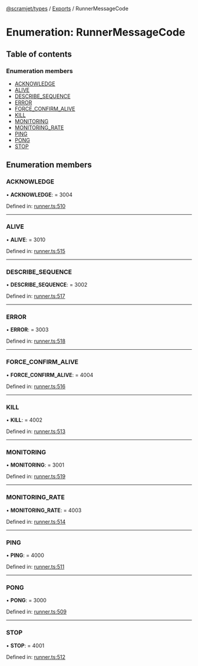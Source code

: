 [@scramjet/types](../README.md) / [Exports](../modules.md) / RunnerMessageCode

# Enumeration: RunnerMessageCode

## Table of contents

### Enumeration members

- [ACKNOWLEDGE](runnermessagecode.md#acknowledge)
- [ALIVE](runnermessagecode.md#alive)
- [DESCRIBE\_SEQUENCE](runnermessagecode.md#describe_sequence)
- [ERROR](runnermessagecode.md#error)
- [FORCE\_CONFIRM\_ALIVE](runnermessagecode.md#force_confirm_alive)
- [KILL](runnermessagecode.md#kill)
- [MONITORING](runnermessagecode.md#monitoring)
- [MONITORING\_RATE](runnermessagecode.md#monitoring_rate)
- [PING](runnermessagecode.md#ping)
- [PONG](runnermessagecode.md#pong)
- [STOP](runnermessagecode.md#stop)

## Enumeration members

### ACKNOWLEDGE

• **ACKNOWLEDGE**: = 3004

Defined in: [runner.ts:510](https://github.com/scramjet-cloud-platform/scramjet-csi-dev/blob/93ba7a9/src/types/runner.ts#L510)

___

### ALIVE

• **ALIVE**: = 3010

Defined in: [runner.ts:515](https://github.com/scramjet-cloud-platform/scramjet-csi-dev/blob/93ba7a9/src/types/runner.ts#L515)

___

### DESCRIBE\_SEQUENCE

• **DESCRIBE\_SEQUENCE**: = 3002

Defined in: [runner.ts:517](https://github.com/scramjet-cloud-platform/scramjet-csi-dev/blob/93ba7a9/src/types/runner.ts#L517)

___

### ERROR

• **ERROR**: = 3003

Defined in: [runner.ts:518](https://github.com/scramjet-cloud-platform/scramjet-csi-dev/blob/93ba7a9/src/types/runner.ts#L518)

___

### FORCE\_CONFIRM\_ALIVE

• **FORCE\_CONFIRM\_ALIVE**: = 4004

Defined in: [runner.ts:516](https://github.com/scramjet-cloud-platform/scramjet-csi-dev/blob/93ba7a9/src/types/runner.ts#L516)

___

### KILL

• **KILL**: = 4002

Defined in: [runner.ts:513](https://github.com/scramjet-cloud-platform/scramjet-csi-dev/blob/93ba7a9/src/types/runner.ts#L513)

___

### MONITORING

• **MONITORING**: = 3001

Defined in: [runner.ts:519](https://github.com/scramjet-cloud-platform/scramjet-csi-dev/blob/93ba7a9/src/types/runner.ts#L519)

___

### MONITORING\_RATE

• **MONITORING\_RATE**: = 4003

Defined in: [runner.ts:514](https://github.com/scramjet-cloud-platform/scramjet-csi-dev/blob/93ba7a9/src/types/runner.ts#L514)

___

### PING

• **PING**: = 4000

Defined in: [runner.ts:511](https://github.com/scramjet-cloud-platform/scramjet-csi-dev/blob/93ba7a9/src/types/runner.ts#L511)

___

### PONG

• **PONG**: = 3000

Defined in: [runner.ts:509](https://github.com/scramjet-cloud-platform/scramjet-csi-dev/blob/93ba7a9/src/types/runner.ts#L509)

___

### STOP

• **STOP**: = 4001

Defined in: [runner.ts:512](https://github.com/scramjet-cloud-platform/scramjet-csi-dev/blob/93ba7a9/src/types/runner.ts#L512)
